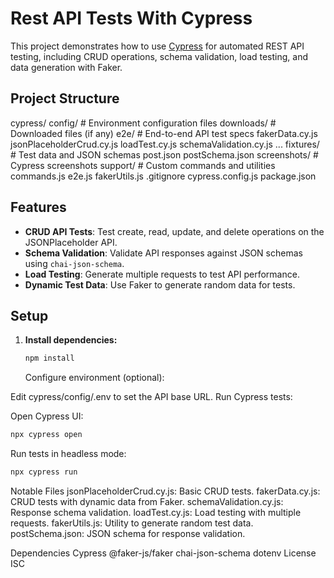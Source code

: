 # Rest API Tests With Cypress

This project demonstrates how to use [Cypress](https://www.cypress.io/) for automated REST API testing, including CRUD operations, schema validation, load testing, and data generation with Faker.

## Project Structure

cypress/ config/ # Environment configuration files downloads/ # Downloaded files (if any) e2e/ # End-to-end API test specs fakerData.cy.js jsonPlaceholderCrud.cy.js loadTest.cy.js schemaValidation.cy.js ... fixtures/ # Test data and JSON schemas post.json postSchema.json screenshots/ # Cypress screenshots support/ # Custom commands and utilities commands.js e2e.js fakerUtils.js .gitignore cypress.config.js package.json

## Features

- **CRUD API Tests**: Test create, read, update, and delete operations on the JSONPlaceholder API.
- **Schema Validation**: Validate API responses against JSON schemas using `chai-json-schema`.
- **Load Testing**: Generate multiple requests to test API performance.
- **Dynamic Test Data**: Use Faker to generate random data for tests.

## Setup

1. **Install dependencies:**

   ```sh
   npm install
   ```

   Configure environment (optional):

Edit cypress/config/.env to set the API base URL.
Run Cypress tests:

Open Cypress UI:

```sh
npx cypress open
```

Run tests in headless mode:

```sh
npx cypress run
```

Notable Files
jsonPlaceholderCrud.cy.js: Basic CRUD tests.
fakerData.cy.js: CRUD tests with dynamic data from Faker.
schemaValidation.cy.js: Response schema validation.
loadTest.cy.js: Load testing with multiple requests.
fakerUtils.js: Utility to generate random test data.
postSchema.json: JSON schema for response validation.

Dependencies
Cypress
@faker-js/faker
chai-json-schema
dotenv
License
ISC
